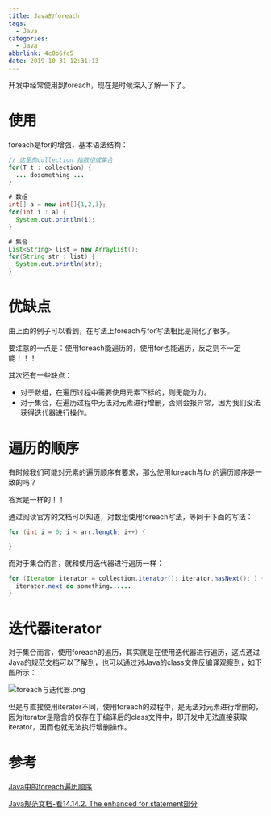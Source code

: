 ```yaml
---
title: Java的foreach
tags:
  - Java
categories:
  - Java
abbrlink: 4c0b6fc5
date: 2019-10-31 12:31:13
---
```



开发中经常使用到foreach，现在是时候深入了解一下了。

<!-- more -->

# 使用

foreach是for的增强，基本语法结构：

``` java
// 这里的collection 指数组或集合
for(T t : collection) {
  ... dosomething ...
}

# 数组
int[] a = new int[]{1,2,3};
for(int i : a) {
  System.out.println(i);
}

# 集合
List<String> list = new ArrayList();
for(String str : list) {
  System.out.println(str);
}
```

# 优缺点

由上面的例子可以看到，在写法上foreach与for写法相比是简化了很多。

要注意的一点是：使用foreach能遍历的，使用for也能遍历，反之则不一定能！！！

其次还有一些缺点：

* 对于数组，在遍历过程中需要使用元素下标的，则无能为力。
* 对于集合，在遍历过程中无法对元素进行增删，否则会报异常，因为我们没法获得迭代器进行操作。

# 遍历的顺序

有时候我们可能对元素的遍历顺序有要求，那么使用foreach与for的遍历顺序是一致的吗？

答案是一样的！！

通过阅读官方的文档可以知道，对数组使用foreach写法，等同于下面的写法：

``` java
for (int i = 0; i < arr.length; i++) {

}
```

而对于集合而言，就和使用迭代器进行遍历一样：

``` java
for (Iterator iterator = collection.iterator(); iterator.hasNext(); ) {
  iterator.next do something......
}
```

# 迭代器iterator

对于集合而言，使用foreach的遍历，其实就是在使用迭代器进行遍历，这点通过Java的规范文档可以了解到，也可以通过对Java的class文件反编译观察到，如下图所示：

![foreach与迭代器.png](http://ww1.sinaimg.cn/large/e6dffef4gy1gaqphag66lj21bb0bqtjk.jpg)

但是与直接使用iterator不同，使用foreach的过程中，是无法对元素进行增删的，因为iterator是隐含的仅存在于编译后的class文件中，即开发中无法直接获取iterator，因而也就无法执行增删操作。

# 参考

[Java中的foreach遍历顺序](https://www.jianshu.com/p/81cec83541be)

[Java规范文档-看14.14.2. The enhanced for statement部分](https://docs.oracle.com/javase/specs/jls/se7/html/jls-14.html#jls-14.14.2)

